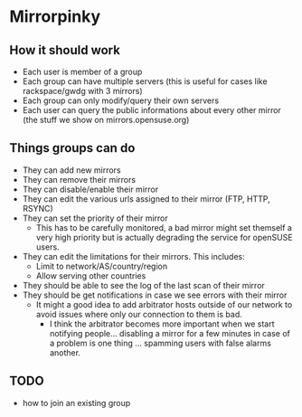  Mirrorpinky
=============

 How it should work
--------------------

* Each user is member of a group
* Each group can have multiple servers (this is useful for cases like
  rackspace/gwdg with 3 mirrors)
* Each group can only modify/query their own servers
* Each user can query the public informations about every other mirror
  (the stuff we show on mirrors.opensuse.org)

 Things groups can do
----------------------

* They can add new mirrors
* They can remove their mirrors
* They can disable/enable their mirror
* They can edit the various urls assigned to their mirror (FTP, HTTP, RSYNC)
* They can set the priority of their mirror
  * This has to be carefully monitored, a bad mirror might set themself a very
    high priority but is actually degrading the service for openSUSE users.
* They can edit the limitations for their mirrors. This includes:
  * Limit to network/AS/country/region
  * Allow serving other countries
* They should be able to see the log of the last scan of their mirror
* They should be get notifications in case we see errors with their mirror
  * It might a good idea to add arbitrator hosts outside of our network to avoid
    issues where only our connection to them is bad.
    * I think the arbitrator becomes more important when we start notifying
      people... disabling a mirror for a few minutes in case of a problem is one
      thing ... spamming users with false alarms another.


 TODO
------
* how to join an existing group
